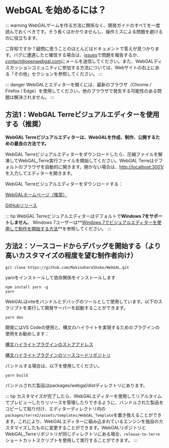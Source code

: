 # WebGAL を始めるには？

::: warning
WebGALゲームを作る方法に関係なく、開発ガイドのすべてを一度読んでおくべきです。そう長くはかかりませんし、操作ミスによる問題を避けるのに役立ちます。

ご存知ですか？疑問に思うことのほとんどはドキュメントで答えが見つかります。バグに遭遇したと確信する場合は、[issues](https://github.com/MakinoharaShoko/WebGAL/issues)で問題を報告するか、<contact@openwebgal.com>にメールを送信してください。また、WebGALディスカッションコミュニティに参加する方法については、Webサイトの右上にある「その他」セクションを参照してください。
:::

::: danger
WebGALとエディターを開くには、最新のブラウザ（Chrome / Firefox / Edge）を使用してください。他のブラウザで発生する可能性のある問題は解決されません。
:::

## 方法1：WebGAL Terreビジュアルエディターを使用する（推奨）

**WebGAL Terreビジュアルエディターは、WebGALを作成、制作、公開するための最良の方法です。**

WebGAL Terreビジュアルエディターをダウンロードしたら、圧縮ファイルを解凍してWebGAL_Terre実行ファイルを開始してください。WebGAL Terreはデフォルトのブラウザを自動的に開きます。開かない場合は、[http://localhost:3001/](http://localhost:3001/)を入力してエディターを開きます。

WebGAL Terreビジュアルエディターをダウンロードする：

[WebGALホームページ（推奨）](https://openwebgal.com/zh-cn/download/)

[GitHubリリース](https://github.com/MakinoharaShoko/WebGAL_Terre/releases)

::: tip
WebGAL Terreビジュアルエディターはデフォルトで**Windows 7をサポートしません**。
Windows 7ユーザーは**[Windows 7でビジュアルエディターを使用して制作を開始する方法](./win7)**を参照してください。
:::

## 方法2：ソースコードからデバッグを開始する（より高いカスタマイズの程度を望む制作者向け）

``` shell
git clone https://github.com/MakinoharaShoko/WebGAL.git
```

yarnをインストールして依存関係をインストールします

``` shell
npm install yarn -g
yarn
```

WebGALはviteをバンドルとデバッグのツールとして使用しています。以下のスクリプトを実行して開発サーバーを起動することができます。

``` shell
yarn dev
```

開発にはVS Codeの使用と、構文のハイライトを実現するためのプラグインの使用をお勧めします：

[構文ハイライトプラグインのストアアドレス](https://marketplace.visualstudio.com/items?itemName=c6h5-no2.webgal-script-basics)

[構文ハイライトプラグインのソースコードリポジトリ](https://github.com/C6H5-NO2/webgal-script-basics)

バンドルする場合は、以下を使用してください。

``` shell
yarn build
```

バンドルされた製品はpackages/webgal/distディレクトリにあります。

::: tip
カスタマイズが完了したら、WebGALエディターを使用してリアルタイムでプレビューしたりリソースを管理したりできるように、バンドルされた製品をコピーして貼り付け、エディターディレクトリ内の`packages/terre2/assets/templates/WebGAL_Template`を置き換えることができます。これにより、WebGALエディターに組み込まれているエンジンを独自のカスタマイズしたものに変更することができます。WebGALリポジトリとWebGAL_Terreリポジトリが同じディレクトリにある場合、`release-to-terre`ショートカットスクリプトを使用して実行することができます。
:::